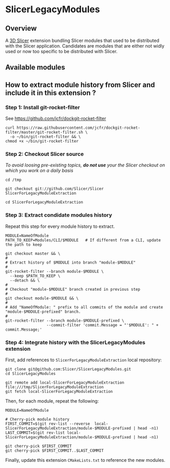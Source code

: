 SlicerLegacyModules
===================

Overview
--------

A [3D Slicer](http://slicer.org/) extension bundling Slicer modules that used to be distributed
with the Slicer application. Candidates are modules that are either not widly used or now too
specific to be distributed with Slicer.

Available modules
-----------------


How to extract module history from Slicer and include it in this extension ?
----------------------------------------------------------------------------

### Step 1: Install git-rocket-filter

See https://github.com/jcfr/dockgit-rocket-filter

```
curl https://raw.githubusercontent.com/jcfr/dockgit-rocket-filter/master/git-rocket-filter.sh \
  -o ~/bin/git-rocket-filter && \
chmod +x ~/bin/git-rocket-filter
```


### Step 2: Checkout Slicer source

_To avoid loosing pre-existing topics, **do not use** your the Slicer checkout
on which you work on a daily basis_

```
cd /tmp

git checkout git://github.com/Slicer/Slicer SlicerForLegacyModuleExtraction

cd SlicerForLegacyModuleExtraction
```


### Step 3: Extract condidate modules history

Repeat this step for every module history to extract.

```
MODULE=NameOfModule
PATH_TO_KEEP=Modules/CLI/$MODULE   # If different from a CLI, update the path to keep

git checkout master && \
#
# Extract history of $MODULE into branch "module-$MODULE"
#
git-rocket-filter --branch module-$MODULE \
  --keep $PATH_TO_KEEP \
  --detach && \
#
# Checkout "module-$MODULE" branch created in previous step
#
git checkout module-$MODULE && \
#
# Add "NameOfModule: " prefix to all commits of the module and create "module-$MODULE-prefixed" branch.
#
git-rocket-filter --branch module-$MODULE-prefixed \
                  --commit-filter 'commit.Message = "'$MODULE': " + commit.Message;'
```


### Step 4: Integrate history with the SlicerLegacyModules extension

First, add references to `SlicerForLegacyModuleExtraction` local repository:

```
git clone git@github.com:Slicer/SlicerLegacyModules.git
cd SlicerLegacyModules

git remote add local-SlicerForLegacyModuleExtraction file:///tmp/SlicerForLegacyModuleExtraction
git fetch local-SlicerForLegacyModuleExtraction
```

Then, for each module, repeat the following:

```
MODULE=NameOfModule

# Cherry-pick module history
FIRST_COMMIT=$(git rev-list --reverse  local-SlicerForLegacyModuleExtraction/module-$MODULE-prefixed | head -n1)
LAST_COMMIT=$(git rev-list local-SlicerForLegacyModuleExtraction/module-$MODULE-prefixed | head -n1)

git cherry-pick $FIRST_COMMIT
git cherry-pick $FIRST_COMMIT..$LAST_COMMIT

```

Finally, update this extension `CMakeLists.txt` to reference the new modules.
